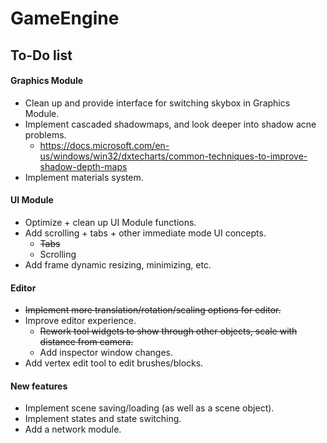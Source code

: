 # GameEngine

## To-Do list

#### Graphics Module
- Clean up and provide interface for switching skybox in Graphics Module.
- Implement cascaded shadowmaps, and look deeper into shadow acne problems.
  - https://docs.microsoft.com/en-us/windows/win32/dxtecharts/common-techniques-to-improve-shadow-depth-maps 
- Implement materials system.

#### UI Module
- Optimize + clean up UI Module functions.
- Add scrolling + tabs + other immediate mode UI concepts.
  - ~~Tabs~~
  - Scrolling
- Add frame dynamic resizing, minimizing, etc.

#### Editor
- ~~Implement more translation/rotation/scaling options for editor.~~
- Improve editor experience.
  - ~~Rework tool widgets to show through other objects, scale with distance from camera.~~
  - Add inspector window changes.
- Add vertex edit tool to edit brushes/blocks.

#### New features
- Implement scene saving/loading (as well as a scene object).
- Implement states and state switching.
- Add a network module.
